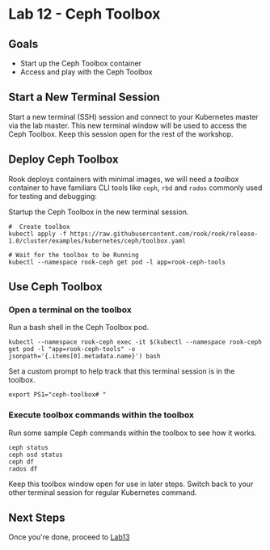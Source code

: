 # Lab 12 - Ceph Toolbox

## Goals

* Start up the Ceph Toolbox container
* Access and play with the Ceph Toolbox

## Start a New Terminal Session

Start a new terminal (SSH) session and connect to your Kubernetes master via the lab master. This new terminal window will be used to access the Ceph Toolbox. Keep this session open for the rest of the workshop.

## Deploy Ceph Toolbox

Rook deploys containers with minimal images, we will need a *toolbox* container to have familiars CLI tools like `ceph`, `rbd` and `rados` commonly used for testing and debugging:

Startup the Ceph Toolbox in the new terminal session.

```
#  Create toolbox
kubectl apply -f https://raw.githubusercontent.com/rook/rook/release-1.0/cluster/examples/kubernetes/ceph/toolbox.yaml

# Wait for the toolbox to be Running
kubectl --namespace rook-ceph get pod -l app=rook-ceph-tools
```

## Use Ceph Toolbox

### Open a terminal on the toolbox
Run a bash shell in the Ceph Toolbox pod.
```
kubectl --namespace rook-ceph exec -it $(kubectl --namespace rook-ceph get pod -l "app=rook-ceph-tools" -o jsonpath='{.items[0].metadata.name}') bash
```

Set a custom prompt to help track that this terminal session is in the toolbox.
```
export PS1="ceph-toolbox# "
```

### Execute toolbox commands within the toolbox

Run some sample Ceph commands within the toolbox to see how it works.

```
ceph status
ceph osd status
ceph df
rados df
```

Keep this toolbox window open for use in later steps. Switch back to your other terminal session for regular Kubernetes command.

## Next Steps

Once you're done, proceed to [Lab13](Lab13.md)
